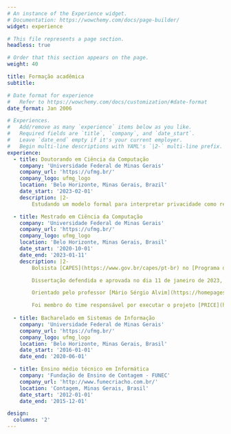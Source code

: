 ```yaml
---
# An instance of the Experience widget.
# Documentation: https://wowchemy.com/docs/page-builder/
widget: experience

# This file represents a page section.
headless: true

# Order that this section appears on the page.
weight: 40

title: Formação acadêmica
subtitle:

# Date format for experience
#   Refer to https://wowchemy.com/docs/customization/#date-format
date_format: Jan 2006

# Experiences.
#   Add/remove as many `experience` items below as you like.
#   Required fields are `title`, `company`, and `date_start`.
#   Leave `date_end` empty if it's your current employer.
#   Begin multi-line descriptions with YAML's `|2-` multi-line prefix.
experience:
  - title: Doutorando em Ciência da Computação
    company: 'Universidade Federal de Minas Gerais'
    company_url: 'https://ufmg.br/'
    company_logo: ufmg_logo
    location: 'Belo Horizonte, Minas Gerais, Brazil'
    date_start: '2023-02-01'
    description: |2-
        Estudando um modelo formal para interpretar privacidade como resistência a inferências.

  - title: Mestrado em Ciência da Computação
    company: 'Universidade Federal de Minas Gerais'
    company_url: 'https://ufmg.br/'
    company_logo: ufmg_logo
    location: 'Belo Horizonte, Minas Gerais, Brasil'
    date_start: '2020-10-01'
    date_end: '2023-01-11'
    description: |2-
        Bolsista [CAPES](https://www.gov.br/capes/pt-br) no [Programa de Pós-Graduação em Ciência da Computação](https://ppgcc.dcc.ufmg.br).

        Dissertação defendida e aprovada no dia 11 de janeiro de 2023, intitulada [Um modelo de Fluxo de Informação Quantitativo para Ataques de Inferência de Atributo e Utilidade em Divulgação de Dados por Amostragem]({{< ref "publication/master_thesis/index" >}}).

        Orientado pelo professor [Mário Sérgio Alvim](https://homepages.dcc.ufmg.br/~msalvim).

        Foi membro do time responsável por executar o projeto [PRICE](https://inscrypt.dcc.ufmg.br/pt/project/price) (Privacidade nos Censos Educacionais), uma cooperação entre o Departamento de Ciência da Computação da UFMG e o Inep (Instituto Nacional de Estudos e Pesquisas Educacionais Anísio Teixeira). Estudou métodos de controle de divulgação de dados, focando especialmente naqueles baseados em privacidade diferencial. Ajudou na criação de alternativas de divulgação do censo educacional brasileiro, realizado pelo Inep.
  
  - title: Bacharelado em Sistemas de Informação
    company: 'Universidade Federal de Minas Gerais'
    company_url: 'https://ufmg.br/'
    company_logo: ufmg_logo
    location: 'Belo Horizonte, Minas Gerais, Brasil'
    date_start: '2016-01-01'
    date_end: '2020-06-01'

  - title: Ensino médio técnico em Informática
    company: 'Fundação de Ensino de Contagem - FUNEC'
    company_url: 'http://www.funecriacho.com.br/'
    location: 'Contagem, Minas Gerais, Brasil'
    date_start: '2012-01-01'
    date_end: '2015-12-01'

design:
  columns: '2'
---
```

